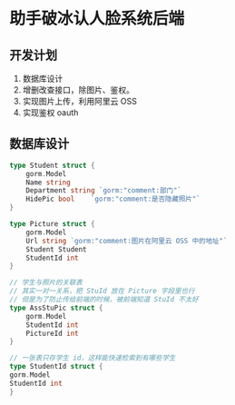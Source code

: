 # 助手破冰认人脸系统后端

## 开发计划
1. 数据库设计
2. 增删改查接口，除图片、鉴权。
3. 实现图片上传，利用阿里云 OSS
4. 实现鉴权 oauth

## 数据库设计
```go
type Student struct {
    gorm.Model
    Name string
    Department string `gorm:"comment:部门"`
    HidePic bool	`gorm:"comment:是否隐藏照片"`
}

type Picture struct {
    gorm.Model
    Url string `gorm:"comment:图片在阿里云 OSS 中的地址"`
    Student Student
    StudentId int
}

// 学生与照片的关联表
// 其实一对一关系，把 StuId 放在 Picture 字段里也行
// 但是为了防止传给前端的时候，被前端知道 StuId 不太好
type AssStuPic struct {
    gorm.Model
    StudentId int
    PictureId int
}

// 一张表只存学生 id，这样能快速检索到有哪些学生
type StudentId struct {
gorm.Model
StudentId int
}
```